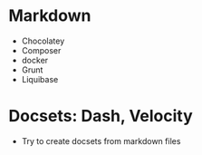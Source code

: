 # Markdown
* Chocolatey
* Composer
* docker
* Grunt
* Liquibase

# Docsets: Dash, Velocity
* Try to create docsets from markdown files
